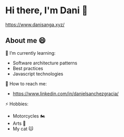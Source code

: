# Hi there, I'm Dani 👋

https://www.danisanga.xyz/

## About me 😄

🌱 I’m currently learning:

- Software architecture patterns
- Best practices
- Javascript technologies

:bell: How to reach me:

- https://www.linkedin.com/in/danielsanchezgracia/

⚡ Hobbies:

- Motorcycles 🏍️
- Arts 🎨
- My cat 🐱
